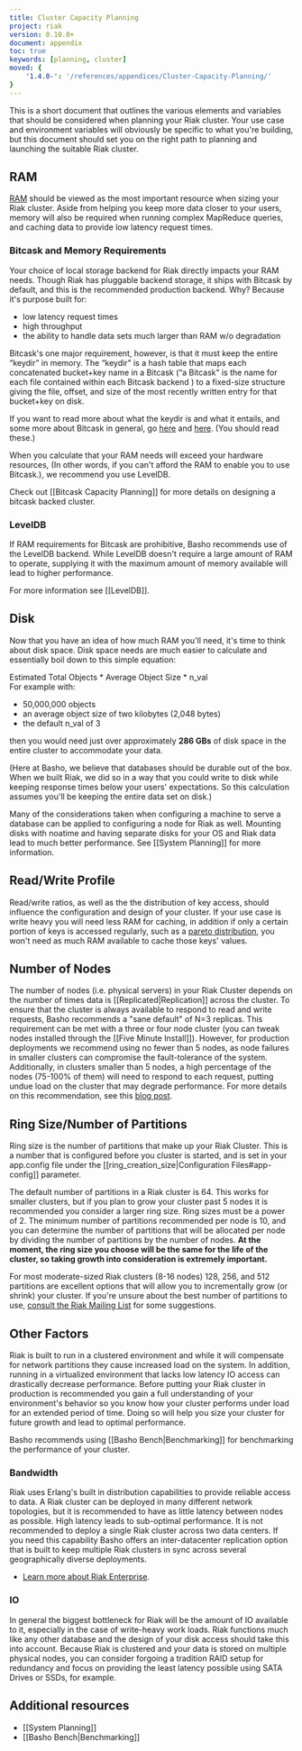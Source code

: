 ```yaml
---
title: Cluster Capacity Planning
project: riak
version: 0.10.0+
document: appendix
toc: true
keywords: [planning, cluster]
moved: {
    '1.4.0-': '/references/appendices/Cluster-Capacity-Planning/'
}
---
```


This is a short document that outlines the various elements and
variables that should be considered when planning your Riak cluster.
Your use case and environment variables will obviously be specific to
what you're building, but this document should set you on the right path
to planning and launching the suitable Riak cluster.

RAM
---

[RAM](http://en.wikipedia.org/wiki/Random-access_memory) should be
viewed as the most important resource when sizing your Riak cluster.
Aside from helping you keep more data closer to your users, memory will
also be required when running complex MapReduce queries, and caching
data to provide low latency request times.

### Bitcask and Memory Requirements

Your choice of local storage backend for Riak directly impacts your RAM
needs. Though Riak has pluggable backend storage, it ships with Bitcask
by default, and this is the recommended production backend. Why? Because
it's purpose built for:

* low latency request times
*  high throughput
*  the ability to handle data sets much larger than RAM w/o degradation

Bitcask's one major requirement, however, is that it must keep the
entire “keydir” in memory. The “keydir” is a hash table that maps each
concatenated bucket+key name in a Bitcask (“a Bitcask” is the name for
each file contained within each Bitcask backend ) to a fixed-size
structure giving the file, offset, and size of the most recently written
entry for that bucket+key on disk.

If you want to read more about what the keydir is and what it entails,
and some more about Bitcask in general, go
[here](http://blog.basho.com/2010/04/27/hello-bitcask/) and
[here](http://downloads.basho.com/papers/bitcask-intro.pdf). (You should
read these.)

When you calculate that your RAM needs will exceed your hardware resources,
(In other words, if you can't afford the RAM to enable you to use Bitcask.),
we recommend you use LevelDB.

Check out [[Bitcask Capacity Planning]] for more details on designing a bitcask backed cluster.

### LevelDB

If RAM requirements for Bitcask are prohibitive, Basho recommends use of the
LevelDB backend. While LevelDB doesn't require a large amount of RAM to
operate, supplying it with the maximum amount of memory available will
lead to higher performance.

<div class="info">
For more information see [[LevelDB]].
</div>

Disk
----

Now that you have an idea of how much RAM you'll need, it's time to
think about disk space. Disk space needs are much easier to calculate
and essentially boil down to this simple equation:

<div class="info">
Estimated Total Objects * Average Object Size * n_val

</div>
For example with:

* 50,000,000 objects
* an average object size of two kilobytes (2,048 bytes)
* the default n_val of 3

then you would need just over approximately **286 GBs** of disk space in
the entire cluster to accommodate your data.

(Here at Basho, we believe that databases should be durable out of the
box. When we built Riak, we did so in a way that you could write to disk
while keeping response times below your users' expectations. So this
calculation assumes you'll be keeping the entire data set on disk.)

Many of the considerations taken when configuring a machine to serve a
database can be applied to configuring a node for Riak as well. Mounting
disks with noatime and having separate disks for your OS and Riak data
lead to much better performance. See [[System Planning]] for more
information.

Read/Write Profile
------------------

Read/write ratios, as well as the the distribution of key access, should
influence the configuration and design of your cluster. If your use case
is write heavy you will need less RAM for caching, in addition if only a
certain portion of keys is accessed regularly, such as a [pareto
distribution](http://en.wikipedia.org/wiki/Pareto_distribution), you
won't need as much RAM available to cache those keys' values.

Number of Nodes
---------------
The number of nodes (i.e. physical servers) in your Riak Cluster depends
on the number of times data is [[Replicated|Replication]] across the cluster.
To ensure that the cluster is always available to respond to read and write requests, Basho recommends
a "sane default" of N=3 replicas.  This requirement can be met with a three
or four node cluster (you can tweak nodes installed through the [[Five Minute Install]]).
However, for production deployments we recommend using no fewer than 5 nodes, as node failures
in smaller clusters can compromise the fault-tolerance of the system.  Additionally, in clusters smaller than
5 nodes, a high percentage of the nodes (75-100% of them) will need to respond to each request, putting undue load on the
cluster that may degrade performance.  For more details on this recommendation, see this [blog post](http://basho.com/blog/technical/2012/04/27/Why-Your-Riak-Cluster-Should-Have-At-Least-Five-Nodes/).


Ring Size/Number of Partitions
------------------------------

Ring size is the number of partitions that make up your Riak Cluster.
This is a number that is configured before you cluster is started, and
is set in your app.config file under the
[[ring_creation_size|Configuration Files#app-config]]
parameter.

The default number of partitions in a Riak cluster is 64. This works for
smaller clusters, but if you plan to grow your cluster past 5 nodes it
is recommended you consider a larger ring size. Ring sizes must be a
power of 2. The minimum number of partitions recommended per node is 10,
and you can determine the number of partitions that will be allocated
per node by dividing the number of partitions by the number of nodes.
**At the moment, the ring size you choose will be the same for the life
of the cluster, so taking growth into consideration is extremely
important.**

For most moderate-sized Riak clusters (8-16 nodes) 128, 256, and 512
partitions are excellent options that will allow you to incrementally
grow (or shrink) your cluster. If you're unsure about the best number of
partitions to use, [consult the Riak Mailing
List](http://lists.basho.com/mailman/listinfo/riak-users_lists.basho.com)
for some suggestions.

Other Factors
-------------

Riak is built to run in a clustered environment and while it will
compensate for network partitions they cause increased load on the
system. In addition, running in a virtualized environment that lacks low
latency IO access can drastically decrease performance. Before putting
your Riak cluster in production is recommended you gain a full
understanding of your environment's behavior so you know how your
cluster performs under load for an extended period of time. Doing so
will help you size your cluster for future growth and lead to optimal
performance.

Basho recommends using [[Basho Bench|Benchmarking]] for benchmarking the performance of your cluster.

### Bandwidth

Riak uses Erlang's built in distribution capabilities to provide
reliable access to data. A Riak cluster can be deployed in many
different network topologies, but it is recommended to have as little
latency between nodes as possible. High latency leads to sub-optimal
performance. It is not recommended to deploy a single Riak cluster
across two data centers. If you need this capability Basho offers an
inter-datacenter replication option that is built to keep multiple Riak
clusters in sync across several geographically diverse deployments.

* [Learn more about Riak Enterprise](http://basho.com/products/riak-overview/).

### IO

In general the biggest bottleneck for Riak will be the amount of IO
available to it, especially in the case of write-heavy work loads. Riak
functions much like any other database and the design of your disk
access should take this into account. Because Riak is clustered and your
data is stored on multiple physical nodes, you can consider forgoing a
tradition RAID setup for redundancy and focus on providing the least
latency possible using SATA Drives or SSDs, for example.

Additional resources
--------------------

* [[System Planning]]
* [[Basho Bench|Benchmarking]]
